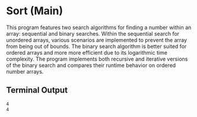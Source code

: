 # Sort (Main)

This program features two search algorithms for finding a number within an array: sequential and binary searches. Within the sequential search for unordered arrays, various scenarios are implemented to prevent the array from being out of bounds. The binary search algorithm is better suited for ordered arrays and more more efficient due to its logarithmic time complexity. The program implements both recursive and iterative versions of the binary search and compares their runtime behavior on ordered number arrays.

## Terminal Output

```bash
4
4
```
